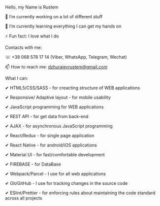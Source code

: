 Hello, my Name is Rustem

🔭 I’m currently working on a lot of different stuff

🌱 I’m currently learning everything I can get my hands on

⚡ Fun fact: I love what I do


Contacts with me:


☏ +38 068 578 17 14 (Viber, WhatsApp, Telegram, Wechat)

📫 How to reach me: dzhuraievrustem@gmail.com

What I can:


✔ HTML5/CSS/SASS - for creacting structure of WEB applications

✔ Responsive/ Adaptive layout - for mobile usability

✔ JavaScript programming for WEB applications

✔ REST API - for get data from back-end

✔ AJAX - for asynchronous JavaScript programming

✔ React/Redux - for single page application

✔ React Native - for android/iOS applications

✔ Material UI - for fast/comfortable development

✔ FIREBASE - for DataBase

✔ Webpack/Parcel - I use for all web applications

✔ Git/GitHub - I use for tracking changes in the source code

✔ ESlint/Prettier -  for enforcing rules about maintaining the code standard across all projects
